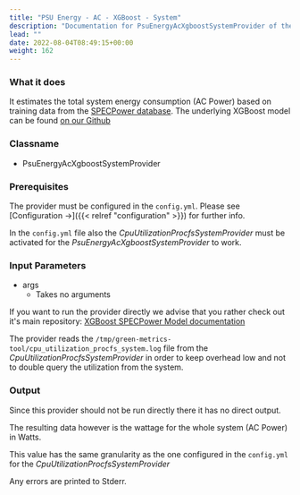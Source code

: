 ```yaml
---
title: "PSU Energy - AC - XGBoost - System"
description: "Documentation for PsuEnergyAcXgboostSystemProvider of the Green Metrics Tool"
lead: ""
date: 2022-08-04T08:49:15+00:00
weight: 162
---
```


### What it does
It estimates the total system energy consumption (AC Power) based on training
data from the [SPECPower database](https://www.spec.org/power_ssj2008).
The underlying XGBoost model can be found [on our Github](https://github.com/green-coding-berlin/spec-power-model)

### Classname
- PsuEnergyAcXgboostSystemProvider

### Prerequisites

The provider must be configured in the `config.yml`. Please see [Configuration →]({{< relref "configuration" >}})
for further info.

In the `config.yml` file also the *CpuUtilizationProcfsSystemProvider* must be activated
 for the *PsuEnergyAcXgboostSystemProvider* to work.

### Input Parameters

- args
    - Takes no arguments

If you want to run the provider directly we advise that you rather check
out it's main repository: [XGBoost SPECPower Model documentation](https://github.com/green-coding-berlin/spec-power-model)

The provider reads the `/tmp/green-metrics-tool/cpu_utilization_procfs_system.log` file
from the *CpuUtilizationProcfsSystemProvider* in order to keep overhead low and 
not to double query the utilization from the system.

### Output

Since this provider should not be run directly there it has no direct output.

The resulting data however is the wattage for the whole system (AC Power) in Watts.

This value has the same granularity as the one configured in the `config.yml` for the
*CpuUtilizationProcfsSystemProvider*

Any errors are printed to Stderr.

